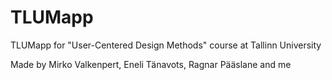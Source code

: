 # TLUMapp
TLUMapp for "User-Centered Design Methods" course at Tallinn University

Made by Mirko Valkenpert, Eneli Tänavots, Ragnar Pääslane and me
